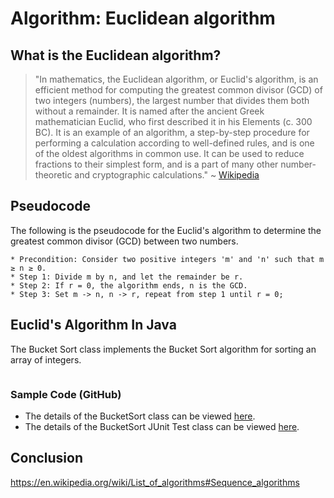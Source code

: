 # Algorithm: Euclidean algorithm

## What is the Euclidean algorithm?
> "In mathematics, the Euclidean algorithm, or Euclid's algorithm, is an efficient method for computing the greatest common divisor (GCD) of two integers (numbers), the largest number that divides them both without a remainder. It is named after the ancient Greek mathematician Euclid, who first described it in his Elements (c. 300 BC). It is an example of an algorithm, a step-by-step procedure for performing a calculation according to well-defined rules, and is one of the oldest algorithms in common use. It can be used to reduce fractions to their simplest form, and is a part of many other number-theoretic and cryptographic calculations." ~ [Wikipedia][0]


## Pseudocode
The following is the pseudocode for the Euclid's algorithm to determine the greatest common divisor (GCD) between two numbers. 
```
* Precondition: Consider two positive integers 'm' and 'n' such that m ≥ n ≥ 0.
* Step 1: Divide m by n, and let the remainder be r.
* Step 2: If r = 0, the algorithm ends, n is the GCD.
* Step 3: Set m -> n, n -> r, repeat from step 1 until r = 0;
```

## Euclid's Algorithm In Java
The Bucket Sort class implements the Bucket Sort algorithm for sorting an array of integers.

```java
```
### Sample Code (GitHub)
* The details of the BucketSort class can be viewed [here][1].
* The details of the BucketSort JUnit Test class can be viewed [here][2].

## Conclusion


[0]: https://en.wikipedia.org/wiki/Euclidean_algorithm
[1]: #
[2]: #

https://en.wikipedia.org/wiki/List_of_algorithms#Sequence_algorithms